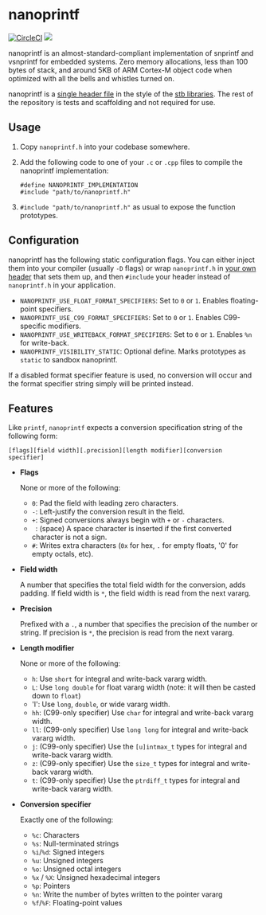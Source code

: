 # nanoprintf

[![CircleCI](https://circleci.com/gh/charlesnicholson/nanoprintf.svg?style=shield)](https://circleci.com/gh/charlesnicholson/nanoprintf) [![](https://img.shields.io/badge/license-public_domain-brightgreen.svg)](https://github.com/charlesnicholson/nanoprintf/blob/master/LICENSE)

nanoprintf is an almost-standard-compliant implementation of snprintf and vsnprintf for embedded systems. Zero memory allocations, less than 100 bytes of stack, and around 5KB of ARM Cortex-M object code when optimized with all the bells and whistles turned on.

nanoprintf is a [single header file](https://github.com/charlesnicholson/nanoprintf/blob/readme/nanoprintf.h) in the style of the [stb libraries](https://github.com/nothings/stb). The rest of the repository is tests and scaffolding and not required for use.

## Usage

1. Copy `nanoprintf.h` into your codebase somewhere.
1. Add the following code to one of your `.c` or `.cpp` files to compile the nanoprintf implementation:

	```
	#define NANOPRINTF_IMPLEMENTATION
	#include "path/to/nanoprintf.h"
	```

1. `#include "path/to/nanoprintf.h"` as usual to expose the function prototypes.

## Configuration

nanoprintf has the following static configuration flags. You can either inject them into your compiler (usually `-D` flags) or wrap `nanoprintf.h` in [your own header](https://github.com/charlesnicholson/nanoprintf/blob/readme/unit_tests/nanoprintf_in_unit_tests.h) that sets them up, and then `#include` your header instead of `nanoprintf.h` in your application.

* `NANOPRINTF_USE_FLOAT_FORMAT_SPECIFIERS`: Set to `0` or `1`. Enables floating-point specifiers.
* `NANOPRINTF_USE_C99_FORMAT_SPECIFIERS`: Set to `0` or `1`. Enables C99-specific modifiers.
* `NANOPRINTF_USE_WRITEBACK_FORMAT_SPECIFIERS`: Set to `0` or `1`. Enables `%n` for write-back.
* `NANOPRINTF_VISIBILITY_STATIC`: Optional define. Marks prototypes as `static` to sandbox nanoprintf.

If a disabled format specifier feature is used, no conversion will occur and the format specifier string simply will be printed instead.

## Features

Like `printf`, `nanoprintf` expects a conversion specification string of the following form:

`[flags][field width][.precision][length modifier][conversion specifier]`

* **Flags**
	
	None or more of the following:
	* `0`: Pad the field with leading zero characters.
	* `-`: Left-justify the conversion result in the field.
	* `+`: Signed conversions always begin with `+` or `-` characters.
	* ` `: (space) A space character is inserted if the first converted character is not a sign.
	* `#`: Writes extra characters (`0x` for hex, `.` for empty floats, '0' for empty octals, etc).
* **Field width**
	
	A number that specifies the total field width for the conversion, adds padding. If field width is `*`, the field width is read from the next vararg.
* **Precision**
	
	Prefixed with a `.`, a number that specifies the precision of the number or string. If precision is `*`, the precision is read from the next vararg.
* **Length modifier**
	
	None or more of the following:
	* `h`: Use `short` for integral and write-back vararg width.
	* `L`: Use `long double` for float vararg width (note: it will then be casted down to `float`)
	* 'l': Use `long`, `double`, or wide vararg width.
	* `hh`: (C99-only specifier) Use `char` for integral and write-back vararg width.
	* `ll`: (C99-only specifier) Use `long long` for integral and write-back vararg width.
	* `j`: (C99-only specifier) Use the `[u]intmax_t` types for integral and write-back vararg width.
	* `z`: (C99-only specifier) Use the `size_t` types for integral and write-back vararg width.
	* `t`: (C99-only specifier) Use the `ptrdiff_t` types for integral and write-back vararg width.
* **Conversion specifier**
	
	Exactly one of the following:
	* `%c`: Characters
	* `%s`: Null-terminated strings
	* `%i`/`%d`: Signed integers
	* `%u`: Unsigned integers
	* `%o`: Unsigned octal integers
	* `%x` / `%X`: Unsigned hexadecimal integers
	* `%p`: Pointers
	* `%n`: Write the number of bytes written to the pointer vararg
	* `%f`/`%F`: Floating-point values
